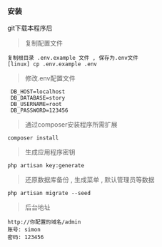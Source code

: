 ### 安装
git下载本程序后

> 复制配置文件

    复制根目录 .env.example 文件 , 保存为.env文件
    [linux] cp .env.example .env
    
> 修改.env配置文件

     DB_HOST=localhost
     DB_DATABASE=story
     DB_USERNAME=root
     DB_PASSWORD=123456
     
> 通过composer安装程序所需扩展
    
    composer install
    
> 生成应用程序密钥

    php artisan key:generate

> 还原数据库备份 , 生成菜单 , 默认管理员等数据
    
    php artisan migrate --seed

> 后台地址
  
    http://你配置的域名/admin
    账号: simon
    密码: 123456